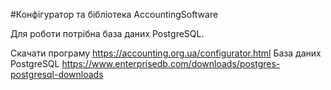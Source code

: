 #Конфігуратор та бібліотека AccountingSoftware

Для роботи потрібна база даних PostgreSQL.

Скачати програму      https://accounting.org.ua/configurator.html
База даних PostgreSQL https://www.enterprisedb.com/downloads/postgres-postgresql-downloads
